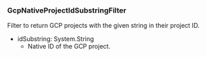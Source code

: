 ### GcpNativeProjectIdSubstringFilter
Filter to return GCP projects with the given string in their project ID.

- idSubstring: System.String
  - Native ID of the GCP project.
